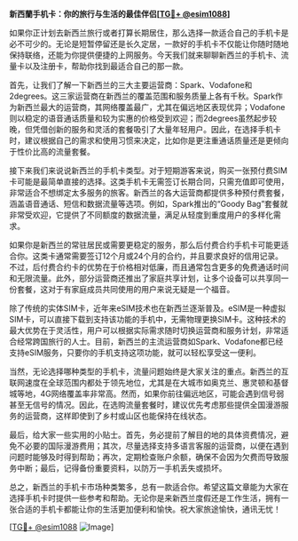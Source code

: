 **新西蘭手机卡：你的旅行与生活的最佳伴侣[[TG💪+ @esim1088](https://t.me/s/esim1088)]**

如果你正计划去新西兰旅行或者打算长期居住，那么选择一款适合自己的手机卡是必不可少的。无论是短暂停留还是长久定居，一款好的手机卡不仅能让你随时随地保持联络，还能为你提供便捷的上网服务。今天我们就来聊聊新西兰的手机卡、流量卡以及注册卡，帮助你找到最适合自己的那一款。

首先，让我们了解一下新西兰的三大主要运营商：Spark、Vodafone和2degrees。这三家运营商在新西兰的覆盖范围和服务质量上各有千秋。Spark作为新西兰最大的运营商，其网络覆盖最广，尤其在偏远地区表现优异；Vodafone则以稳定的语音通话质量和较为实惠的价格受到欢迎；而2degrees虽然起步较晚，但凭借创新的服务和灵活的套餐吸引了大量年轻用户。因此，在选择手机卡时，建议根据自己的需求和使用习惯来决定，比如你是更注重通话质量还是更倾向于性价比高的流量套餐。

接下来我们来说说新西兰的手机卡类型。对于短期游客来说，购买一张预付费SIM卡可能是最简单直接的选择。这类手机卡无需签订长期合同，只需充值即可使用，非常适合不想绑定太多服务的旅客。新西兰的各大运营商都提供多种预付费套餐，涵盖语音通话、短信和数据流量等选项。例如，Spark推出的“Goody Bag”套餐就非常受欢迎，它提供了不同额度的数据流量，满足从轻度到重度用户的多样化需求。

如果你是新西兰的常驻居民或需要更稳定的服务，那么后付费合约手机卡可能更适合你。这类卡通常需要签订12个月或24个月的合约，并且要求良好的信用记录。不过，后付费合约卡的优势在于价格相对低廉，而且通常包含更多的免费通话时间和无限流量。此外，部分运营商还推出了家庭共享计划，让多个设备可以共享同一份套餐，这对于有家庭成员共同使用的用户来说无疑是一个福音。

除了传统的实体SIM卡，近年来eSIM技术也在新西兰逐渐普及。eSIM是一种虚拟SIM卡，可以直接下载到支持该功能的手机中，无需物理更换SIM卡。这种技术的最大优势在于灵活性，用户可以根据实际需求随时切换运营商和服务计划，非常适合经常跨国旅行的人士。目前，新西兰的主流运营商如Spark、Vodafone都已经支持eSIM服务，只要你的手机支持这项功能，就可以轻松享受这一便利。

当然，无论选择哪种类型的手机卡，流量问题始终是大家关注的重点。新西兰的互联网速度在全球范围内都处于领先地位，尤其是在大城市如奥克兰、惠灵顿和基督城等地，4G网络覆盖率非常高。然而，如果你前往偏远地区，可能会遇到信号弱甚至无信号的情况。因此，在选购流量套餐时，建议优先考虑那些提供全国漫游服务的运营商，这样即使到了乡村或山区也能保持在线状态。

最后，给大家一些实用的小贴士。首先，务必提前了解目的地的具体资费情况，避免不必要的国际漫游费用；其次，尽量选择支持多语言客服的运营商，以便在遇到问题时能够及时得到帮助；再次，定期检查账户余额，确保不会因为欠费而导致服务中断；最后，记得备份重要资料，以防万一手机丢失或损坏。

总之，新西兰的手机卡市场种类繁多，总有一款适合你。希望这篇文章能为大家在选择手机卡时提供一些参考和帮助。无论你是来新西兰度假还是工作生活，拥有一张合适的手机卡都能让你的生活更加便利和愉快。祝大家旅途愉快，通讯无忧！

[[TG💪+ @esim1088](https://t.me/s/esim1088) ![Image](https://i.postimg.cc/4NQfJmqS/Snipaste-2025-05-13-00-14-12.png)]